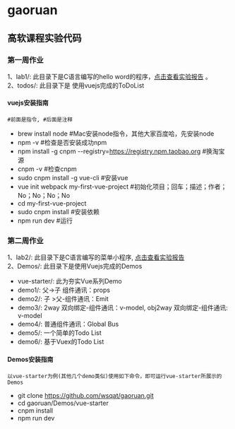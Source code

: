 # gaoruan
## 高软课程实验代码
### 第一周作业
  1、lab1/: 此目录下是C语言编写的hello word的程序，[点击查看实验报告](https://www.shiyanlou.com/courses/reports/1290122)  。  
  2、todos/: 此目录下是
  使用vuejs完成的ToDoList   
  
#### vuejs安装指南
    #前面是指令, #后面是注释
-  brew install node 
#Mac安装node指令，其他大家百度哈，先安装node
-  npm -v #检查是否安装成功npm
-  npm install -g cnpm --registry=https://registry.npm.taobao.org #换淘宝源
-  cnpm -v #检查cnpm
-  sudo cnpm install -g vue-cli #安装vue
-  vue init webpack my-first-vue-project #初始化项目；回车；描述；作者；No；No；No；No
-  cd my-first-vue-project
-  sudo cnpm install #安装依赖
-  npm run dev #运行

### 第二周作业
  1、lab2/: 此目录下是C语言编写的菜单小程序, [点击查看实验报告](https://github.com/wsqat/gaoruan/tree/master/lab2)    
  2、Demos/: 此目录下是使用Vuejs完成的Demos  
-   vue-starter/: 此为夯实Vue系列Demo   
-   demo1/: 父->子 组件通讯：props  
-   demo2/: 子 >父-组件通讯：Emit    
-   demo3/: 2way 双向绑定-组件通讯：v-model, obj2way 双向绑定-组件通讯: v-model   
-   demo4/: 普通组件通讯：Global Bus
-   demo5/: 一个简单的Todo List
-   demo6/: 基于Vuex的Todo List

#### Demos安装指南
    以vue-starter为例(其他几个demo类似)使用如下命令，即可运行vue-starter所展示的Demos
-  git clone https://github.com/wsqat/gaoruan.git
-  cd gaoruan/Demos/vue-starter
-  cnpm install
-  npm run dev
